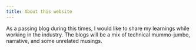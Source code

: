 ```yaml
---
title: About this website
---
```


As a passing blog during this times, I would like to share my learnings while working in the industry. The blogs will be a mix of technical mummo-jumbo, narrative, and some unrelated musings.
